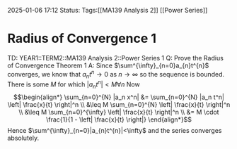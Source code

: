 2025-01-06 17:12
Status: 
Tags:[[MA139 Analysis 2]] [[Power Series]]
# Radius of Convergence 1

TD: YEAR1::TERM2::MA139 Analysis 2::Power Series 1
Q: Prove the Radius of Convergence Theorem 1
A: Since $\sum^{\infty}_{n=0}a_{n}t^{n}$  converges, we know that $a_{n}t^n\to{0}$ as $n\to \infty$ so the sequence is bounded. There is some $M$ for which $|a_{n}t^n|<M \forall n$ 
Now $$\begin{align*} \sum_{n=0}^{N} |a_n x^n| &= \sum_{n=0}^{N} |a_n t^n| \left| \frac{x}{t} \right|^n \\ &\leq M \sum_{n=0}^{N} \left| \frac{x}{t} \right|^n \\ &\leq M \sum_{n=0}^{\infty} \left| \frac{x}{t} \right|^n \\ &= M \cdot \frac{1}{1 - \left| \frac{x}{t} \right|} \end{align*}$$ Hence $\sum^{\infty}_{n=0}|a_{n}t^{n}|<\infty$ and the series converges absolutely.
<!--ID: 1736184682022-->
